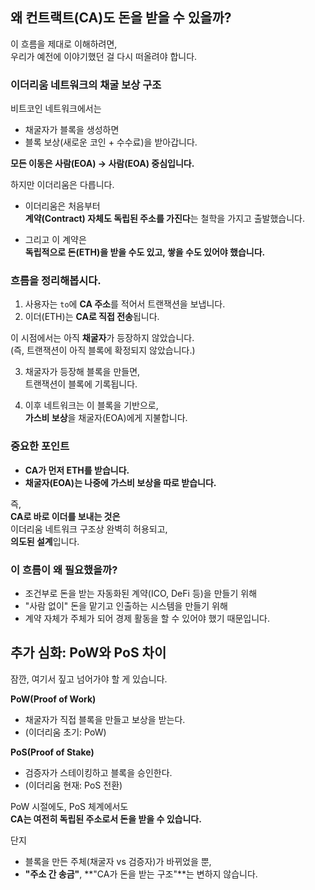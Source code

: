 ## 왜 컨트랙트(CA)도 돈을 받을 수 있을까?

이 흐름을 제대로 이해하려면,  
우리가 예전에 이야기했던 걸 다시 떠올려야 합니다.

### 이더리움 네트워크의 채굴 보상 구조

비트코인 네트워크에서는

- 채굴자가 블록을 생성하면
- 블록 보상(새로운 코인 + 수수료)을 받아갑니다.

**모든 이동은 사람(EOA) → 사람(EOA) 중심입니다.**

하지만 이더리움은 다릅니다.

- 이더리움은 처음부터  
  **계약(Contract) 자체도 독립된 주소를 가진다**는 철학을 가지고 출발했습니다.

- 그리고 이 계약은  
  **독립적으로 돈(ETH)을 받을 수도 있고, 쌓을 수도 있어야 했습니다.**

### 흐름을 정리해봅시다.

1. 사용자는 `to`에 **CA 주소**를 적어서 트랜잭션을 보냅니다.
2. 이더(ETH)는 **CA로 직접 전송**됩니다.

이 시점에서는 아직 **채굴자**가 등장하지 않았습니다.  
(즉, 트랜잭션이 아직 블록에 확정되지 않았습니다.)

3. 채굴자가 등장해 블록을 만들면,  
   트랜잭션이 블록에 기록됩니다.

4. 이후 네트워크는 이 블록을 기반으로,  
   **가스비 보상**을 채굴자(EOA)에게 지불합니다.

### 중요한 포인트

- **CA가 먼저 ETH를 받습니다.**
- **채굴자(EOA)는 나중에 가스비 보상을 따로 받습니다.**

즉,  
**CA로 바로 이더를 보내는 것은**  
이더리움 네트워크 구조상 완벽히 허용되고,  
**의도된 설계**입니다.

### 이 흐름이 왜 필요했을까?

- 조건부로 돈을 받는 자동화된 계약(ICO, DeFi 등)을 만들기 위해
- "사람 없이" 돈을 맡기고 인출하는 시스템을 만들기 위해
- 계약 자체가 주체가 되어 경제 활동을 할 수 있어야 했기 때문입니다.

## 추가 심화: PoW와 PoS 차이

잠깐, 여기서 짚고 넘어가야 할 게 있습니다.

**PoW(Proof of Work)**

- 채굴자가 직접 블록을 만들고 보상을 받는다.
- (이더리움 초기: PoW)

**PoS(Proof of Stake)**

- 검증자가 스테이킹하고 블록을 승인한다.
- (이더리움 현재: PoS 전환)

PoW 시절에도, PoS 체계에서도  
**CA는 여전히 독립된 주소로서 돈을 받을 수 있습니다.**

단지

- 블록을 만든 주체(채굴자 vs 검증자)가 바뀌었을 뿐,
- **"주소 간 송금"**, **"CA가 돈을 받는 구조"**는 변하지 않습니다.

